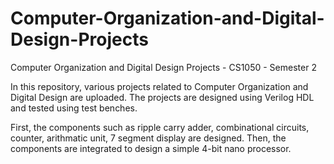 # Computer-Organization-and-Digital-Design-Projects
Computer Organization and Digital Design Projects - CS1050 - Semester 2

In this repository, various projects related to Computer Organization and Digital Design are uploaded. The projects are designed using Verilog HDL and tested using test benches. 

First, the components such as ripple carry adder, combinational circuits, counter, arithmatic unit, 7 segment display are designed. Then, the components are integrated to design a simple 4-bit nano processor.